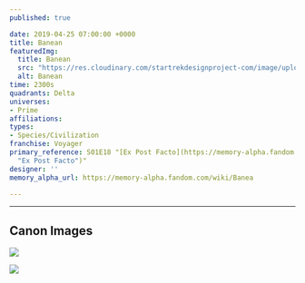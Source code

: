 ```yaml
---
published: true

date: 2019-04-25 07:00:00 +0000
title: Banean
featuredImg:
  title: Banean
  src: "https://res.cloudinary.com/startrekdesignproject-com/image/upload/v1556230122/Banean.png"
  alt: Banean
time: 2300s
quadrants: Delta
universes:
- Prime
affiliations:
types:
- Species/Civilization
franchise: Voyager
primary_reference: S01E18 "[Ex Post Facto](https://memory-alpha.fandom.com/wiki/Ex_Post_Facto
  "Ex Post Facto")"
designer: ''
memory_alpha_url: https://memory-alpha.fandom.com/wiki/Banea

---
```

___
## Canon Images

![](https://res.cloudinary.com/startrekdesignproject-com/image/upload/v1556230122/Banean1.jpg)

![](https://res.cloudinary.com/startrekdesignproject-com/image/upload/v1556230122/Banean2.jpg)